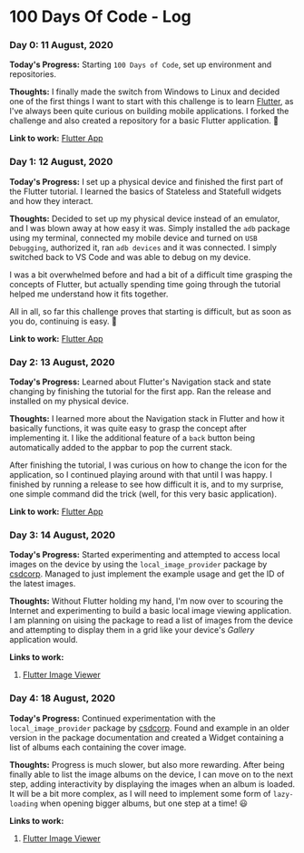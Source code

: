 # 100 Days Of Code - Log

### Day 0: 11 August, 2020

**Today's Progress:** Starting `100 Days of Code`, set up environment and repositories.

**Thoughts:** I finally made the switch from Windows to Linux and decided one of the first things I want to start with this challenge is to learn [Flutter](https://flutter.dev), as I've always been quite curious on building mobile applications. I forked the challenge and also created a repository for a basic Flutter application. 🚀

**Link to work:** [Flutter App](https://github.com/theunisbotha/flutterapp)

### Day 1: 12 August, 2020

**Today's Progress:** I set up a physical device and finished the first part of the Flutter tutorial. I learned the basics of Stateless and Statefull widgets and how they interact.

**Thoughts:** Decided to set up my physical device instead of an emulator, and I was blown away at how easy it was. Simply installed the `adb` package using my terminal, connected my mobile device and turned on `USB Debugging`, authorized it, ran `adb devices` and it was connected. I simply switched back to VS Code and was able to debug on my device.

I was a bit overwhelmed before and had a bit of a difficult time grasping the concepts of Flutter, but actually spending time going through the tutorial helped me understand how it fits together. 

All in all, so far this challenge proves that starting is difficult, but as soon as you do, continuing is easy. 👏

**Link to work:** [Flutter App](https://github.com/theunisbotha/flutterapp)

### Day 2: 13 August, 2020

**Today's Progress:** Learned about Flutter's Navigation stack and state changing by finishing the tutorial for the first app. Ran the release and installed on my physical device.

**Thoughts:** I learned more about the Navigation stack in Flutter and how it basically functions, it was quite easy to grasp the concept after implementing it. I like the additional feature of a `back` button being automatically added to the appbar to pop the current stack.

After finishing the tutorial, I was curious on how to change the icon for the application, so I continued playing around with that until I was happy. I finished by running a release to see how difficult it is, and to my surprise, one simple command did the trick (well, for this very basic application).

**Link to work:** [Flutter App](https://github.com/theunisbotha/flutterapp)

### Day 3: 14 August, 2020

**Today's Progress:** Started experimenting and attempted to access local images on the device by using the `local_image_provider` package by [csdcorp](https://github.com/csdcorp/local_image_provider). Managed to just implement the example usage and get the ID of the latest images.

**Thoughts:** Without Flutter holding my hand, I'm now over to scouring the Internet and experimenting to build a basic local image viewing application. I am planning on uising the package to read a list of images from the device and attempting to display them in a grid like your device's *Gallery* application would. 

**Links to work:**
1. [Flutter Image Viewer](https://github.com/theunisbotha/flutter-image-viewer)

### Day 4: 18 August, 2020

**Today's Progress:** Continued experimentation with the `local_image_provider` package by [csdcorp](https://github.com/csdcorp/local_image_provider). Found and example in an older version in the package documentation and created a Widget containing a list of albums each containing the cover image.

**Thoughts:** Progress is much slower, but also more rewarding. After being finally able to list the image albums on the device, I can move on to the next step, adding interactivity by displaying the images when an album is loaded. It will be a bit more complex, as I will need to implement some form of `lazy-loading` when opening bigger albums, but one step at a time! 😃

**Links to work:**
1. [Flutter Image Viewer](https://github.com/theunisbotha/flutter-image-viewer)
